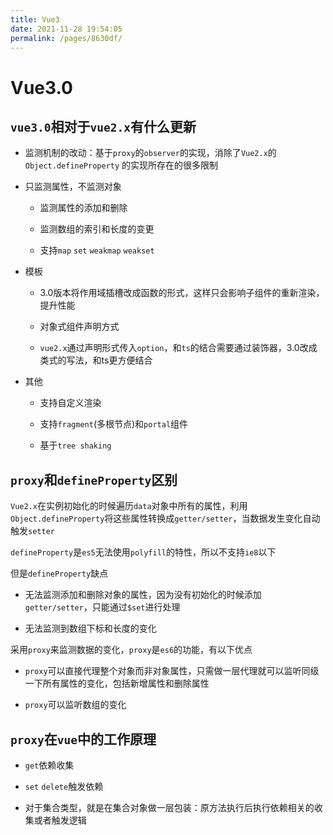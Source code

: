 ```yaml
---
title: Vue3
date: 2021-11-28 19:54:05
permalink: /pages/8630df/
---
```

# Vue3.0

## `vue3.0`相对于`vue2.x`有什么更新

- 监测机制的改动：基于`proxy`的`observer`的实现，消除了`Vue2.x`的`Object.defineProperty` 的实现所存在的很多限制

- 只监测属性，不监测对象

    - 监测属性的添加和删除

    - 监测数组的索引和长度的变更

    - 支持`map` `set` `weakmap` `weakset`

- 模板

    - 3.0版本将作用域插槽改成函数的形式，这样只会影响子组件的重新渲染，提升性能

    - 对象式组件声明方式

    - `vue2.x`通过声明形式传入`option`，和`ts`的结合需要通过装饰器，3.0改成类式的写法，和ts更方便结合

- 其他

    - 支持自定义渲染

    - 支持`fragment`(多根节点)和`portal`组件

    - 基于`tree shaking`

## `proxy`和`defineProperty`区别

`Vue2.x`在实例初始化的时候遍历`data`对象中所有的属性，利用`Object.defineProperty`将这些属性转换成`getter/setter`，当数据发生变化自动触发`setter`

`defineProperty`是`es5`无法使用`polyfill`的特性，所以不支持`ie8`以下

但是`defineProperty`缺点

- 无法监测添加和删除对象的属性，因为没有初始化的时候添加`getter/setter`，只能通过`$set`进行处理

- 无法监测到数组下标和长度的变化



采用`proxy`来监测数据的变化，`proxy`是`es6`的功能，有以下优点

- `proxy`可以直接代理整个对象而非对象属性，只需做一层代理就可以监听同级一下所有属性的变化，包括新增属性和删除属性

- `proxy`可以监听数组的变化

## `proxy`在`vue`中的工作原理

- `get`依赖收集

- `set` `delete`触发依赖

- 对于集合类型，就是在集合对象做一层包装：原方法执行后执行依赖相关的收集或者触发逻辑
